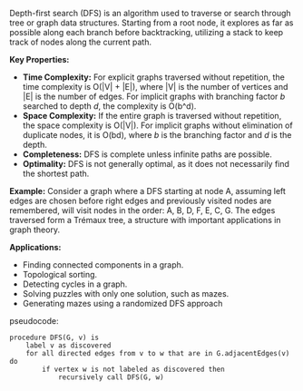 Depth-first search (DFS) is an algorithm used to traverse or search through tree or graph data structures. Starting from a root node, it explores as far as possible along each branch before backtracking, utilizing a stack to keep track of nodes along the current path.

**Key Properties:**
- **Time Complexity:** For explicit graphs traversed without repetition, the time complexity is O(|V| + |E|), where |V| is the number of vertices and |E| is the number of edges. For implicit graphs with branching factor _b_ searched to depth _d_, the complexity is O(b^d).
- **Space Complexity:** If the entire graph is traversed without repetition, the space complexity is O(|V|). For implicit graphs without elimination of duplicate nodes, it is O(bd), where _b_ is the branching factor and _d_ is the depth.
- **Completeness:** DFS is complete unless infinite paths are possible.
- **Optimality:** DFS is not generally optimal, as it does not necessarily find the shortest path.


**Example:**
Consider a graph where a DFS starting at node A, assuming left edges are chosen before right edges and previously visited nodes are remembered, will visit nodes in the order: A, B, D, F, E, C, G. The edges traversed form a Trémaux tree, a structure with important applications in graph theory.

**Applications:**
- Finding connected components in a graph.
- Topological sorting.
- Detecting cycles in a graph.
- Solving puzzles with only one solution, such as mazes.
- Generating mazes using a randomized DFS approach

pseudocode:
```
procedure DFS(G, v) is
    label v as discovered
    for all directed edges from v to w that are in G.adjacentEdges(v) do
        if vertex w is not labeled as discovered then
            recursively call DFS(G, w)
```

